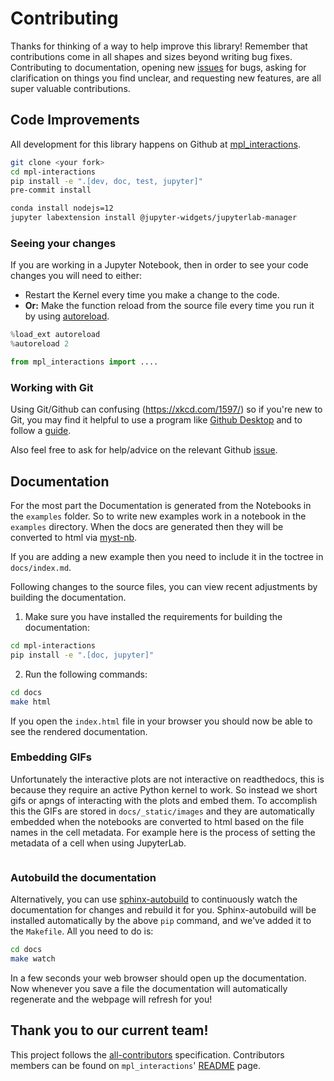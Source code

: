 # Contributing

Thanks for thinking of a way to help improve this library! Remember that contributions come in all shapes and sizes beyond writing bug fixes. Contributing to documentation, opening new [issues](https://github.com/ianhi/mpl-interactions/issues) for bugs, asking for clarification on things you find unclear, and requesting new features, are all super valuable contributions.

## Code Improvements

All development for this library happens on Github at [mpl_interactions](https://github.com/ianhi/mpl-interactions).

```bash
git clone <your fork>
cd mpl-interactions
pip install -e ".[dev, doc, test, jupyter]"
pre-commit install
```

```bash
conda install nodejs=12
jupyter labextension install @jupyter-widgets/jupyterlab-manager
```

### Seeing your changes

If you are working in a Jupyter Notebook, then in order to see your code changes you will need to either:

- Restart the Kernel every time you make a change to the code.
- **Or:** Make the function reload from the source file every time you run it by using [autoreload](https://ipython.readthedocs.io/en/stable/config/extensions/autoreload.html).

```python
%load_ext autoreload
%autoreload 2

from mpl_interactions import ....
```

### Working with Git

Using Git/Github can confusing (<https://xkcd.com/1597/>) so if you're new to Git, you may find it helpful to use a program like [Github Desktop](https://desktop.github.com) and to follow a [guide](https://github.com/firstcontributions/first-contributions#first-contributions).

Also feel free to ask for help/advice on the relevant Github [issue](https://github.com/ianhi/mpl-interactions/issues).

## Documentation

For the most part the Documentation is generated from the Notebooks in the `examples` folder. So to write new examples work in a notebook in the `examples` directory. When the docs are generated then they will be converted to html via [myst-nb](https://myst-nb.readthedocs.io).

If you are adding a new example then you need to include it in the toctree in `docs/index.md`.

Following changes to the source files, you can view recent adjustments by building the documentation.

1. Make sure you have installed the requirements for building the documentation:

```bash
cd mpl-interactions
pip install -e ".[doc, jupyter]"
```

2. Run the following commands:

```bash
cd docs
make html
```

If you open the `index.html` file in your browser you should now be able to see the rendered documentation.

### Embedding GIFs

Unfortunately the interactive plots are not interactive on readthedocs, this is because they require an active Python kernel to work. So instead we short gifs or apngs of interacting with the plots and embed them. To accomplish this the GIFs are stored in `docs/_static/images` and they are automatically embedded when the notebooks are converted to html based on the file names in the cell metadata. For example here is the process of setting the metadata of a cell when using JupyterLab.

```{image} _static/images/how-to-embed-gif.apng

```

### Autobuild the documentation

Alternatively, you can use [sphinx-autobuild](https://github.com/GaretJax/sphinx-autobuild) to continuously watch the documentation for changes and rebuild it for you. Sphinx-autobuild will be installed automatically by the above `pip` command, and we've added it to the `Makefile`. All you need to do is:

```bash
cd docs
make watch
```

In a few seconds your web browser should open up the documentation. Now whenever you save a file the documentation will automatically regenerate and the webpage will refresh for you!

## Thank you to our current team!

This project follows the [all-contributors](https://github.com/all-contributors/all-contributors) specification. Contributors members can be found on `mpl_interactions`' [README](https://github.com/ianhi/mpl-interactions#contributors-) page.
